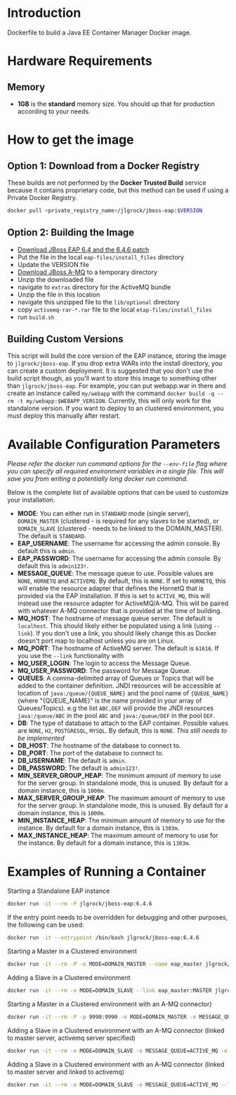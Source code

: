 # Introduction

Dockerfile to build a Java EE Container Manager Docker image.

# Hardware Requirements

## Memory

- **1GB** is the **standard** memory size. You should up that for production according to your needs.

# How to get the image

## Option 1: Download from a Docker Registry

These builds are not performed by the **Docker Trusted Build** service because it contains proprietary code, but this method can be used if using a Private Docker Registry.

```bash
docker pull <private_registry_name>/jlgrock/jboss-eap:$VERSION
```

## Option 2: Building the Image

* [Download JBoss EAP 6.4 and the 6.4.6 patch](http://www.jboss.org/products/eap/download/)
* Put the file in the local `eap-files/install_files` directory
* Update the VERSION file
* [Download JBoss A-MQ](http://www.jboss.org/products/amq/download/) to a temporary directory
* Unzip the downloaded file
* navigate to `extras` directory for the ActiveMQ bundle
* Unzip the file in this location
* navigate this unzipped file to the `lib/optional` directory
* copy `activemq-rar-*.rar` file to the local `etap-files/install_files`
* run `build.sh`

## Building Custom Versions

This script will build the core version of the EAP instance, storing the image to `jlgrock/jboss-eap`. If you drop extra WARs into the install directory, you can create a custom deployment. It is suggested that you don't use the build script though, as you'll want to store this image to something other than `jlgrock/jboss-eap`. For example, you can put webapp.war in there and create an instance called `my/webapp` with the command `docker build -q --rm -t my/webapp:$WEBAPP_VERSION`.  Currently, this will only work for the standalone version.  If you want to deploy to an clustered environment, you must deploy this manually after restart.

# Available Configuration Parameters

*Please refer the docker run command options for the `--env-file` flag where you can specify all required environment variables in a single file. This will save you from writing a potentially long docker run command.*

Below is the complete list of available options that can be used to customize your installation.

- **MODE**: You can either run in `STANDARD` mode (single server), `DOMAIN_MASTER` (clustered - is required for any slaves to be started), or `DOMAIN_SLAVE` (clustered - needs to be linked to the DOMAIN_MASTER).  The default is `STANDARD`.
- **EAP_USERNAME**: The username for accessing the admin console.  By default this is `admin`.
- **EAP_PASSWORD**: The username for accessing the admin console.  By default this is `admin123!`.
- **MESSAGE_QUEUE**: The message queue to use. Possible values are `NONE`, `HORNETQ` and `ACTIVEMQ`. By default, this is `NONE`.  If set to `HORNETQ`, this will enable the resource adapter that defines the HornetQ that is provided via the EAP installation.  If this is set to `ACTIVE_MQ`, this will instead use the resource adapter for ActiveMQ/A-MQ.  This will be paired with whatever A-MQ connector that is provided at the time of building.
- **MQ_HOST**: The hostname of message queue server. The default is `localhost`.  This should likely either be populated using a link (using `--link`).  If you don't use a link, you should likely change this as Docker doesn't port map to localhost unless you are on Linux.
- **MQ_PORT**: The hostname of ActiveMQ server. The default is `61616`.  If you use the `--link` functionality with 
- **MQ_USER_LOGIN**: The login to access the Message Queue.
- **MQ_USER_PASSWORD**: The password for Message Queue.
- **QUEUES**: A comma-delimited array of Queues or Topics that will be added to the container definition.  JNDI resources will be accessible at location of `java:/queue/{QUEUE_NAME}` and the pool name of `{QUEUE_NAME}` (where "{QUEUE_NAME}" is the name provided in your array of Queues/Topics).  e.g the list `ABC,DEF` will provide the JNDI resources `java:/queue/ABC` in the pool `ABC` and `java:/queue/DEF` in the pool `DEF`.
- **DB**: The type of database to attach to the EAP container.  Possible values are `NONE`, `H2`, `POSTGRESQL`, `MYSQL`.  By default, this is `NONE`.  *This still needs to be implemented*
- **DB_HOST**: The hostname of the database to connect to.
- **DB_PORT**: The port of the database to connect to.
- **DB_USERNAME**: The default is `admin`.
- **DB_PASSWORD**: The default is `admin123!`.
- **MIN_SERVER_GROUP_HEAP**: The minimum amount of memory to use for the server group. In standalone mode, this is unused.  By default for a domain instance, this is `1000m`.
- **MAX_SERVER_GROUP_HEAP**: The maximum amount of memory to use for the server group. In standalone mode, this is unused.  By default for a domain instance, this is `1000m`.
- **MIN_INSTANCE_HEAP**: The minimum amount of memory to use for the instance. By default for a domain instance, this is `1303m`.
- **MAX_INSTANCE_HEAP**: The maximum amount of memory to use for the instance. By default for a domain instance, this is `1303m`.

# Examples of Running a Container

Starting a Standalone EAP instance
```bash
docker run -it --rm -P jlgrock/jboss-eap:6.4.6
```

If the entry point needs to be overridden for debugging and other purposes, the following can be used: 
```bash
docker run -it --entrypoint /bin/bash jlgrock/jboss-eap:6.4.6
```

Starting a Master in a Clustered environment
```bash
docker run -it --rm -P -e MODE=DOMAIN_MASTER --name eap_master jlgrock/jboss-eap:6.4.6
```

Adding a Slave in a Clustered environment
```bash
docker run -it --rm -e MODE=DOMAIN_SLAVE --link eap_master:MASTER jlgrock/jboss-eap:6.4.6
```

Starting a Master in a Clustered environment with an A-MQ connector)
```bash
docker run -it --rm -P -p 9990:9990 -e MODE=DOMAIN_MASTER -e MESSAGE_QUEUE=ACTIVE_MQ -e MQ_HOST=myhost.bla.com --name eap_master jlgrock/jboss-eap:6.4.6
```

Adding a Slave in a Clustered environment with an A-MQ connector (linked to master server, activemq server specified)
```bash
docker run -it --rm -e MODE=DOMAIN_SLAVE -e MESSAGE_QUEUE=ACTIVE_MQ -e MQ_HOST=myhost.bla.com --link eap_master:MASTER jlgrock/jboss-eap:6.4.6
```

Adding a Slave in a Clustered environment with an A-MQ connector (linked to master server and linked to activemq)
```bash
docker run -it --rm -e MODE=DOMAIN_SLAVE -e MESSAGE_QUEUE=ACTIVE_MQ --link eap_master:MASTER --link amq:AMQ jlgrock/jboss-eap:6.4.6
```
